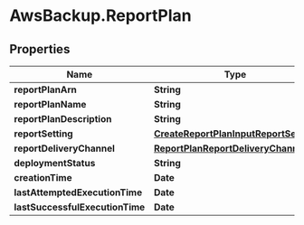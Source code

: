 # AwsBackup.ReportPlan

## Properties

Name | Type | Description | Notes
------------ | ------------- | ------------- | -------------
**reportPlanArn** | **String** |  | [optional] 
**reportPlanName** | **String** |  | [optional] 
**reportPlanDescription** | **String** |  | [optional] 
**reportSetting** | [**CreateReportPlanInputReportSetting**](CreateReportPlanInputReportSetting.md) |  | [optional] 
**reportDeliveryChannel** | [**ReportPlanReportDeliveryChannel**](ReportPlanReportDeliveryChannel.md) |  | [optional] 
**deploymentStatus** | **String** |  | [optional] 
**creationTime** | **Date** |  | [optional] 
**lastAttemptedExecutionTime** | **Date** |  | [optional] 
**lastSuccessfulExecutionTime** | **Date** |  | [optional] 


